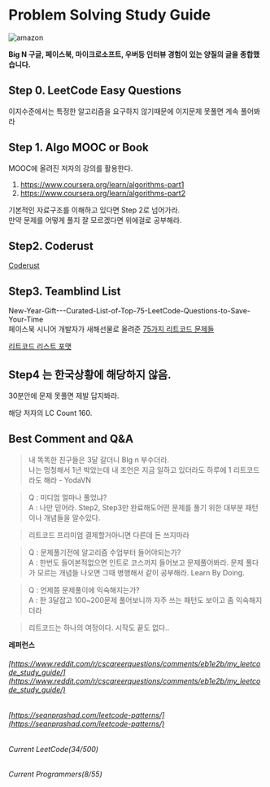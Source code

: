# Problem Solving Study Guide

![amazon](https://user-images.githubusercontent.com/72185011/158957137-2b800171-6a3b-4b79-9c74-8ccb91450661.png)

**Big N 구글, 페이스북, 마이크로소프트, 우버등 인터뷰 경험이 있는 양질의 글을 종합했습니다.**

## Step 0. LeetCode Easy Questions

이지수준에서는 특정한 알고리즘을 요구하지 않기때문에 이지문제 못풀면 계속 풀어봐라

## Step 1. Algo MOOC or Book

MOOC에 올려진 저자의 강의를 활용한다.

1.  https://www.coursera.org/learn/algorithms-part1
2.  https://www.coursera.org/learn/algorithms-part2

기본적인 자료구조를 이해하고 있다면 Step 2로 넘어가라.   
만약 문제를 어떻게 풀지 잘 모르겠다면 위에걸로 공부해라.   

## Step2. Coderust

[Coderust](https://www.educative.io/courses/coderust-hacking-the-coding-interview)

## Step3. Teamblind List
New-Year-Gift---Curated-List-of-Top-75-LeetCode-Questions-to-Save-Your-Time  
페이스북 시니어 개발자가 새해선물로 올려준 [75가지 리트코드 문제들](https://www.teamblind.com/article/New-Year-Gift---Curated-List-of-Top-75-LeetCode-Questions-to-Save-Your-Time-OaM1orEU)

[리트코드 리스트 포맷](https://leetcode.com/list/xoqag3yj/)

## Step4 는 한국상황에 해당하지 않음.

30분안에 문제 못풀면 제발 답지봐라.

해당 저자의 LC Count 160.

## Best Comment and Q&A

> 내 똑똑한 친구들은 3달 갈더니 BIg n 부수더라.  
> 나는 멍청해서 1년 박았는데 내 조언은 지금 일하고 있더라도 하루에 1 리트코드라도 해라 - YodaVN
> 

> Q : 미디엄 얼마나 풀었냐?  
A : 나만 믿어라. Step2, Step3만 완료해도어떤 문제를 풀기 위한 대부분 패턴이나 개념들을 알수있다.
> 

> 리트코드 프리미엄 결제할거아니면 다른데 돈 쓰지마라
> 

> Q : 문제풀기전에 알고리즘 수업부터 들어야되는가?  
A : 한번도 들어본적없으면 인트로 코스까지 들어보고 문제풀어봐라. 문제 풀다가 모르는 개념들 나오면 그때 병행해서 같이 공부해라. Learn By Doing.
> 

> Q : 언제쯤 문제풀이에 익숙해지는가?  
A : 한 3달잡고 100~200문제 풀어보니까 자주 쓰는 패턴도 보이고 좀 익숙해지더라
> 

> 리트코드는 하나의 여정이다. 시작도 끝도 없다..
> 

**레퍼런스**

###### [https://www.reddit.com/r/cscareerquestions/comments/eb1e2b/my_leetcode_study_guide/](https://www.reddit.com/r/cscareerquestions/comments/eb1e2b/my_leetcode_study_guide/)
###### [https://seanprashad.com/leetcode-patterns/](https://seanprashad.com/leetcode-patterns/)

###### Current LeetCode(34/500)
###### Current Programmers(8/55)

